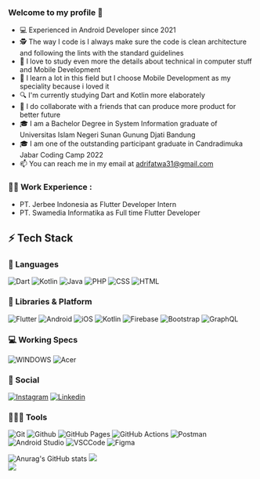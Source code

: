### Welcome to my profile 👋


- 💻 Experienced in Android Developer since 2021
- 🕵 The way I code is I always make sure the code is clean architecture and following the lints with the standard guidelines
- 🌱 I love to study even more the details about technical in computer stuff and Mobile Development
- 🎯 I learn a lot in this field but I choose Mobile Development as my speciality because i loved it
- 🔍 I'm currently studying Dart and Kotlin more elaborately
- 👯 I do collaborate with a friends that can produce more product for better future
- 🎓 I am a Bachelor Degree in System Information graduate of Universitas Islam Negeri Sunan Gunung Djati Bandung
- 🎓 I am one of the outstanding participant graduate in Candradimuka Jabar Coding Camp 2022
- 📫 You can reach me in my email at adrifatwa31@gmail.com

### 👨‍💻 Work Experience : 
- PT. Jerbee Indonesia as Flutter Developer Intern
- PT. Swamedia Informatika as Full time Flutter Developer

## ⚡ Tech Stack

### 🚀 Languages

![Dart](https://img.shields.io/badge/Dart-0175C2?style=for-the-badge&logo=dart&logoColor=white)
![Kotlin](https://img.shields.io/badge/kotlin-%230095D5.svg?style=for-the-badge&logo=kotlin&logoColor=white)
![Java](https://img.shields.io/badge/Java-ED8B00?style=for-the-badge&logo=java&logoColor=white)
![PHP](https://img.shields.io/badge/PHP-777BB4?style=for-the-badge&logo=php&logoColor=white)
![CSS](https://img.shields.io/badge/CSS-239120?&style=for-the-badge&logo=css3&logoColor=white)
![HTML](https://img.shields.io/badge/HTML-239120?style=for-the-badge&logo=html5&logoColor=white)


### 🧩 Libraries & Platform

![Flutter](https://img.shields.io/badge/Flutter-02569B?style=for-the-badge&logo=flutter&logoColor=white)
![Android](https://img.shields.io/badge/Android-3DDC84?style=for-the-badge&logo=android&logoColor=white)
![iOS](https://img.shields.io/badge/iOS-000000?style=for-the-badge&logo=ios&logoColor=white)
![Kotlin](https://img.shields.io/badge/kotlin-%230095D5.svg?style=for-the-badge&logo=kotlin&logoColor=white)
![Firebase](https://img.shields.io/badge/firebase-%23039BE5.svg?style=for-the-badge&logo=firebase) 
![Bootstrap](https://img.shields.io/badge/bootstrap-%23563D7C.svg?style=for-the-badge&logo=bootstrap&logoColor=white)
![GraphQL](https://img.shields.io/badge/-GraphQL-E10098?style=for-the-badge&logo=graphql&logoColor=white)

### 💻 Working Specs

![WINDOWS](https://img.shields.io/badge/Windows-Acer_Aspire-5?style=for-the-badge&logo=windows&logoColor=white)
![Acer](https://img.shields.io/badge/Ryzen_5_5500U-0071C5?style=for-the-badge&logo=intel&logoColor=white)


### 👨 Social

[![Instagram](https://img.shields.io/badge/Instagram-E4405F?style=for-the-badge&logo=instagram&logoColor=white)](https://www.instagram.com/drayayay/?hl=en)
[![Linkedin](https://img.shields.io/badge/LinkedIn-0077B5?style=for-the-badge&logo=linkedin&logoColor=white)](https://www.linkedin.com/in/adri-fatwal-fiqhi-698aa4207/)

### 🧑🏻‍💻 Tools

![Git](https://img.shields.io/badge/Git-F05032?style=for-the-badge&logo=git&logoColor=white)
![Github](https://img.shields.io/badge/GitHub-100000?style=for-the-badge&logo=github&logoColor=white)
![GitHub Pages](https://img.shields.io/badge/GitHub_Pages-100000?style=for-the-badge&logo=github&logoColor=white)
![GitHub Actions](https://img.shields.io/badge/GitHub_Actions-2088FF?style=for-the-badge&logo=github-actions&logoColor=white)
![Postman](https://img.shields.io/badge/Postman-FF6C37?style=for-the-badge&logo=Postman&logoColor=white)
![Android Studio](https://img.shields.io/badge/Android_Studio-3DDC84?style=for-the-badge&logo=android-studio&logoColor=white)
![VSCCode](https://img.shields.io/badge/Visual_Studio_Code-0078D4?style=for-the-badge&logo=visual%20studio%20code&logoColor=white)
![Figma](https://img.shields.io/badge/figma-%23F24E1E.svg?style=for-the-badge&logo=figma&logoColor=white)


![Anurag's GitHub stats](https://github-readme-stats.vercel.app/api?username=AdriF31&theme=blue-green)
![](https://github-readme-streak-stats.herokuapp.com/?user=AdriF31&theme=dark&hide_border=false)<br/>
![](https://github-readme-stats.vercel.app/api/top-langs/?username=AdriF31&theme=dark&hide_border=false&include_all_commits=true&count_private=true&layout=compact)


